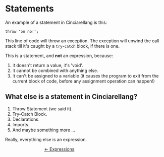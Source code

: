 # Statements

An example of a statement in Cinciarellang is this:

```
throw 'on no!';
```

This line of code will throw an exception. The exception will unwind the call stack till it's caught by a `try`-`catch` block, if there is one.

This is a statement, and **not** an expression, because:

1. It doesn't return a value, it's 'void'. 
1. It cannot be combined with anything else.
1. It can't be assigned to a variable (it causes the program to exit from the current block of code, before any assignment operation can happen!)

## What else is a statement in Cinciarellang?

1. Throw Statement (we said it).
1. Try-Catch Block.
1. Declarations.
1. Imports.
1. And maybe something more ...

Really, everything else is an expression.

<div style=' margin: auto; width: 50%;'>

[<- Expressions](./README.md) 

</div>